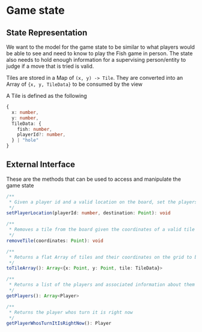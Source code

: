 # Game state

## State Representation

We want to the model for the game state to be similar to what players would be able to see
and need to know to play the Fish game in person. The state also needs to hold enough information
for a supervising person/entity to judge if a move that is tried is valid.

Tiles are stored in a Map of `(x, y) -> Tile`. They are converted into an Array of `{x, y, TileData}` to be consumed by the view

A Tile is defined as the following

```typescript
{
  x: number,
  y: number,
  TileData: {
    fish: number,
    playerId?: number,
  } | "hole"
}
```

## External Interface

These are the methods that can be used to access and manipulate the game state

```typescript
/**
 * Given a player id and a valid location on the board, set the players current location to that tile
 */
setPlayerLocation(playerId: number, destination: Point): void

/**
 * Removes a tile from the board given the coordinates of a valid tile and replaces it with a hole
 */
removeTile(coordinates: Point): void

/**
 * Returns a flat Array of tiles and their coordinates on the grid to be consumed by a view
 */
toTileArray(): Array<{x: Point, y: Point, tile: TileData}>

/**
 * Returns a list of the players and associated information about them such as their current score and location
 */
getPlayers(): Array<Player>

/**
 * Returns the player whos turn it is right now
 */
getPlayerWhosTurnItIsRightNow(): Player
```
